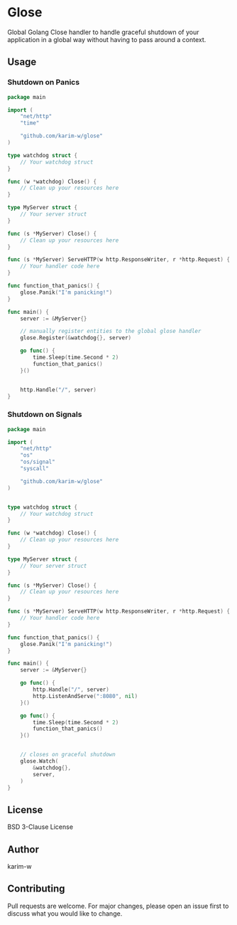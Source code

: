 # Glose

Global Golang Close handler to handle graceful shutdown of your application in
a global way without having to pass around a context.

## Usage

### Shutdown on Panics

```go
package main

import (
    "net/http"
    "time"

    "github.com/karim-w/glose"
)

type watchdog struct {
    // Your watchdog struct
}

func (w *watchdog) Close() {
    // Clean up your resources here
}

type MyServer struct {
    // Your server struct
}

func (s *MyServer) Close() {
    // Clean up your resources here
}

func (s *MyServer) ServeHTTP(w http.ResponseWriter, r *http.Request) {
    // Your handler code here
}

func function_that_panics() {
    glose.Panik("I'm panicking!")
}

func main() {
    server := &MyServer{}

    // manually register entities to the global glose handler
    glose.Register(&watchdog{}, server)

    go func() {
        time.Sleep(time.Second * 2)
        function_that_panics()
    }()


    http.Handle("/", server)
}
```

### Shutdown on Signals

```go
package main

import (
    "net/http"
    "os"
    "os/signal"
    "syscall"

    "github.com/karim-w/glose"
)


type watchdog struct {
    // Your watchdog struct
}

func (w *watchdog) Close() {
    // Clean up your resources here
}

type MyServer struct {
    // Your server struct
}

func (s *MyServer) Close() {
    // Clean up your resources here
}

func (s *MyServer) ServeHTTP(w http.ResponseWriter, r *http.Request) {
    // Your handler code here
}

func function_that_panics() {
    glose.Panik("I'm panicking!")
}

func main() {
    server := &MyServer{}

    go func() {
        http.Handle("/", server)
        http.ListenAndServe(":8080", nil)
    }()

    go func() {
        time.Sleep(time.Second * 2)
        function_that_panics()
    }()


    // closes on graceful shutdown
    glose.Watch(
        &watchdog{},
        server,
    )
}
```

## License

BSD 3-Clause License

## Author

karim-w

## Contributing

Pull requests are welcome. For major changes, please open an issue first to
discuss what you would like to change.
